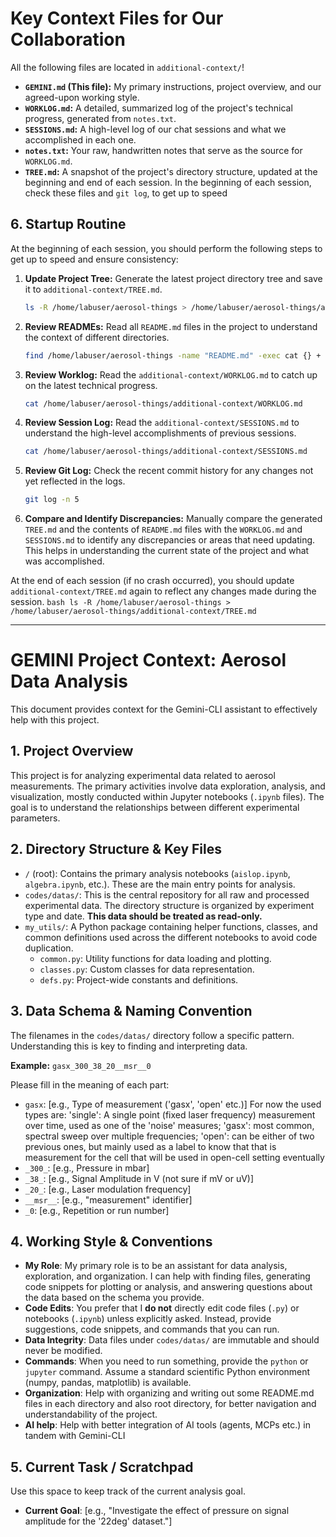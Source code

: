 # Key Context Files for Our Collaboration

All the following files are located in `additional-context/`!
- **`GEMINI.md` (This file):** My primary instructions, project overview, and our agreed-upon working style.
- **`WORKLOG.md`:** A detailed, summarized log of the project's technical progress, generated from `notes.txt`.
- **`SESSIONS.md`:** A high-level log of our chat sessions and what we accomplished in each one.
- **`notes.txt`:** Your raw, handwritten notes that serve as the source for `WORKLOG.md`.
- **`TREE.md`:** A snapshot of the project's directory structure, updated at the beginning and end of each session.
In the beginning of each session, check these files and `git log`, to get up to speed

## 6. Startup Routine

At the beginning of each session, you should perform the following steps to get up to speed and ensure consistency:

1.  **Update Project Tree:** Generate the latest project directory tree and save it to `additional-context/TREE.md`.
    ```bash
    ls -R /home/labuser/aerosol-things > /home/labuser/aerosol-things/additional-context/TREE.md
    ```
2.  **Review READMEs:** Read all `README.md` files in the project to understand the context of different directories.
    ```bash
    find /home/labuser/aerosol-things -name "README.md" -exec cat {} +
    ```
3.  **Review Worklog:** Read the `additional-context/WORKLOG.md` to catch up on the latest technical progress.
    ```bash
    cat /home/labuser/aerosol-things/additional-context/WORKLOG.md
    ```
4.  **Review Session Log:** Read the `additional-context/SESSIONS.md` to understand the high-level accomplishments of previous sessions.
    ```bash
    cat /home/labuser/aerosol-things/additional-context/SESSIONS.md
    ```
5.  **Review Git Log:** Check the recent commit history for any changes not yet reflected in the logs.
    ```bash
    git log -n 5
    ```
6.  **Compare and Identify Discrepancies:** Manually compare the generated `TREE.md` and the contents of `README.md` files with the `WORKLOG.md` and `SESSIONS.md` to identify any discrepancies or areas that need updating. This helps in understanding the current state of the project and what was accomplished.

At the end of each session (if no crash occurred), you should update `additional-context/TREE.md` again to reflect any changes made during the session.
    ```bash
    ls -R /home/labuser/aerosol-things > /home/labuser/aerosol-things/additional-context/TREE.md
    ```

---

# GEMINI Project Context: Aerosol Data Analysis

This document provides context for the Gemini-CLI assistant to effectively help with this project.

## 1. Project Overview

This project is for analyzing experimental data related to aerosol measurements. The primary activities involve data exploration, analysis, and visualization, mostly conducted within Jupyter notebooks (`.ipynb` files). The goal is to understand the relationships between different experimental parameters.

## 2. Directory Structure & Key Files

-   `/` (root): Contains the primary analysis notebooks (`aislop.ipynb`, `algebra.ipynb`, etc.). These are the main entry points for analysis.
-   `codes/datas/`: This is the central repository for all raw and processed experimental data. The directory structure is organized by experiment type and date. **This data should be treated as read-only.**
-   `my_utils/`: A Python package containing helper functions, classes, and common definitions used across the different notebooks to avoid code duplication.
    -   `common.py`: Utility functions for data loading and plotting.
    -   `classes.py`: Custom classes for data representation.
    -   `defs.py`: Project-wide constants and definitions.

## 3. Data Schema & Naming Convention

The filenames in the `codes/datas/` directory follow a specific pattern. Understanding this is key to finding and interpreting data.

**Example:** `gasx_300_38_20__msr__0`

Please fill in the meaning of each part:
-   `gasx`: [e.g., Type of measurement ('gasx', 'open' etc.)]
        For now the used types are:
            'single': A single point (fixed laser frequency)
                measurement over time, used as one of the 'noise'
                measures;
            'gasx': most common, spectral sweep over multiple frequencies;
            'open': can be either of two previous ones, but mainly used as
                    a label to know that that is measurement for the cell that
                    will be used in open-cell setting eventually
-   `_300_`: [e.g., Pressure in mbar]
-   `_38_`: [e.g., Signal Amplitude in V (not sure if mV or uV)]
-   `_20_`: [e.g., Laser modulation frequency]
-   `__msr__`: [e.g., "measurement" identifier]
-   `_0`: [e.g., Repetition or run number]

## 4. Working Style & Conventions
-   **My Role**: My primary role is to be an assistant for data analysis, exploration, and organization. I can help with finding files, generating code snippets for plotting or analysis, and answering questions about the data based on the schema you provide.
-   **Code Edits**: You prefer that I **do not** directly edit code files (`.py`) or notebooks (`.ipynb`) unless explicitly asked. Instead, provide suggestions, code snippets, and commands that you can run.
-   **Data Integrity**: Data files under `codes/datas/` are immutable and should never be modified.
-   **Commands**: When you need to run something, provide the `python` or `jupyter` command. Assume a standard scientific Python environment (numpy, pandas, matplotlib) is available.
-   **Organization**: Help with organizing and writing out some README.md files in each directory and also root directory, for better navigation and understandability of the project.
-   **AI help**: Help with better integration of AI tools (agents, MCPs etc.) in tandem with Gemini-CLI

## 5. Current Task / Scratchpad

Use this space to keep track of the current analysis goal.

-   **Current Goal**: [e.g., "Investigate the effect of pressure on signal amplitude for the '22deg' dataset."]

